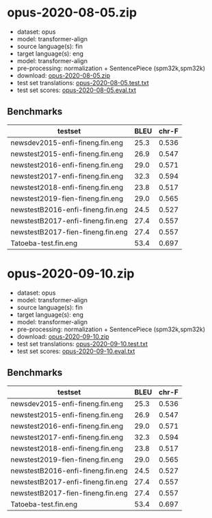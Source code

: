 # opus-2020-08-05.zip

* dataset: opus
* model: transformer-align
* source language(s): fin
* target language(s): eng
* model: transformer-align
* pre-processing: normalization + SentencePiece (spm32k,spm32k)
* download: [opus-2020-08-05.zip](https://object.pouta.csc.fi/Tatoeba-MT-models/fin-eng/opus-2020-08-05.zip)
* test set translations: [opus-2020-08-05.test.txt](https://object.pouta.csc.fi/Tatoeba-MT-models/fin-eng/opus-2020-08-05.test.txt)
* test set scores: [opus-2020-08-05.eval.txt](https://object.pouta.csc.fi/Tatoeba-MT-models/fin-eng/opus-2020-08-05.eval.txt)

## Benchmarks

| testset               | BLEU  | chr-F |
|-----------------------|-------|-------|
| newsdev2015-enfi-fineng.fin.eng 	| 25.3 	| 0.536 |
| newstest2015-enfi-fineng.fin.eng 	| 26.9 	| 0.547 |
| newstest2016-enfi-fineng.fin.eng 	| 29.0 	| 0.571 |
| newstest2017-enfi-fineng.fin.eng 	| 32.3 	| 0.594 |
| newstest2018-enfi-fineng.fin.eng 	| 23.8 	| 0.517 |
| newstest2019-fien-fineng.fin.eng 	| 29.0 	| 0.565 |
| newstestB2016-enfi-fineng.fin.eng 	| 24.5 	| 0.527 |
| newstestB2017-enfi-fineng.fin.eng 	| 27.4 	| 0.557 |
| newstestB2017-fien-fineng.fin.eng 	| 27.4 	| 0.557 |
| Tatoeba-test.fin.eng 	| 53.4 	| 0.697 |

# opus-2020-09-10.zip

* dataset: opus
* model: transformer-align
* source language(s): fin
* target language(s): eng
* model: transformer-align
* pre-processing: normalization + SentencePiece (spm32k,spm32k)
* download: [opus-2020-09-10.zip](https://object.pouta.csc.fi/Tatoeba-MT-models/fin-eng/opus-2020-09-10.zip)
* test set translations: [opus-2020-09-10.test.txt](https://object.pouta.csc.fi/Tatoeba-MT-models/fin-eng/opus-2020-09-10.test.txt)
* test set scores: [opus-2020-09-10.eval.txt](https://object.pouta.csc.fi/Tatoeba-MT-models/fin-eng/opus-2020-09-10.eval.txt)

## Benchmarks

| testset               | BLEU  | chr-F |
|-----------------------|-------|-------|
| newsdev2015-enfi-fineng.fin.eng 	| 25.3 	| 0.536 |
| newstest2015-enfi-fineng.fin.eng 	| 26.9 	| 0.547 |
| newstest2016-enfi-fineng.fin.eng 	| 29.0 	| 0.571 |
| newstest2017-enfi-fineng.fin.eng 	| 32.3 	| 0.594 |
| newstest2018-enfi-fineng.fin.eng 	| 23.8 	| 0.517 |
| newstest2019-fien-fineng.fin.eng 	| 29.0 	| 0.565 |
| newstestB2016-enfi-fineng.fin.eng 	| 24.5 	| 0.527 |
| newstestB2017-enfi-fineng.fin.eng 	| 27.4 	| 0.557 |
| newstestB2017-fien-fineng.fin.eng 	| 27.4 	| 0.557 |
| Tatoeba-test.fin.eng 	| 53.4 	| 0.697 |

